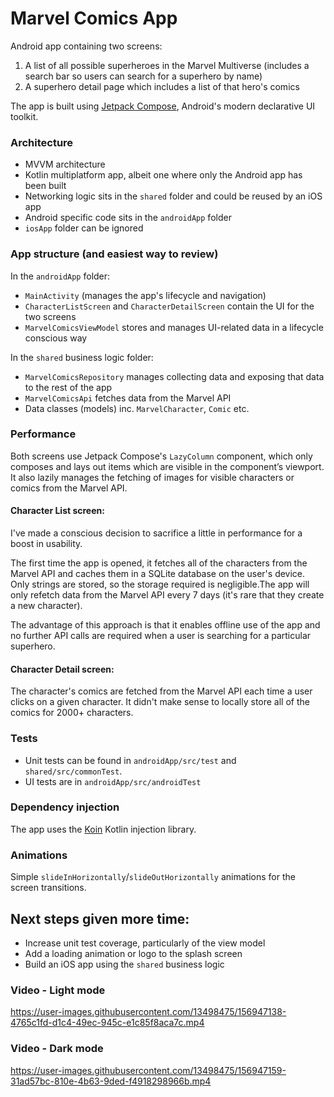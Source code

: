 # Marvel Comics App
Android app containing two screens:
1. A list of all possible superheroes in the Marvel Multiverse (includes a search bar so users can search for a superhero by name)
2. A superhero detail page which includes a list of that hero's comics

The app is built using [Jetpack Compose](https://developer.android.com/jetpack/compose), Android's modern declarative UI toolkit.

### Architecture
- MVVM architecture
- Kotlin multiplatform app, albeit one where only the Android app has been built
- Networking logic sits in the `shared` folder and could be reused by an iOS app
- Android specific code sits in the `androidApp` folder
- `iosApp` folder can be ignored

### App structure (and easiest way to review)
In the `androidApp` folder:
- `MainActivity` (manages the app's lifecycle and navigation)
- `CharacterListScreen` and `CharacterDetailScreen` contain the UI for the two screens
- `MarvelComicsViewModel` stores and manages UI-related data in a lifecycle conscious way

In the `shared` business logic folder:
- `MarvelComicsRepository` manages collecting data and exposing that data to the rest of the app
- `MarvelComicsApi` fetches data from the Marvel API
- Data classes (models) inc. `MarvelCharacter`, `Comic` etc.

### Performance
Both screens use Jetpack Compose's `LazyColumn` component, which only composes and lays out items which are visible in the component’s viewport. It also lazily manages the fetching of images for visible characters or comics from the Marvel API.

#### Character List screen:
I've made a conscious decision to sacrifice a little in performance for a boost in usability.

The first time the app is opened, it fetches all of the characters from the Marvel API and caches them in a SQLite database on the user's device. Only strings are stored, so the storage required is negligible.The app will only refetch data from the Marvel API every 7 days (it's rare that they create a new character).

The advantage of this approach is that it enables offline use of the app and no further API calls are required when a user is searching for a particular superhero.

#### Character Detail screen:
The character's comics are fetched from the Marvel API each time a user clicks on a given character. It didn't make sense to locally store all of the comics for 2000+ characters.

### Tests
- Unit tests can be found in `androidApp/src/test` and `shared/src/commonTest`.
- UI tests are in `androidApp/src/androidTest`

### Dependency injection
The app uses the [Koin](https://insert-koin.io/) Kotlin injection library.

### Animations
Simple `slideInHorizontally`/`slideOutHorizontally` animations for the screen transitions.

## Next steps given more time:
- Increase unit test coverage, particularly of the view model
- Add a loading animation or logo to the splash screen
- Build an iOS app using the `shared` business logic

### Video - Light mode
https://user-images.githubusercontent.com/13498475/156947138-4765c1fd-d1c4-49ec-945c-e1c85f8aca7c.mp4

### Video - Dark mode
https://user-images.githubusercontent.com/13498475/156947159-31ad57bc-810e-4b63-9ded-f4918298966b.mp4
